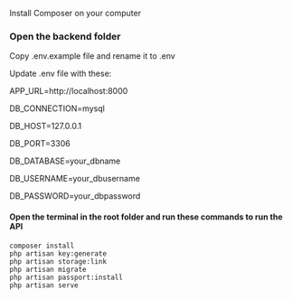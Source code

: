 Install Composer on your computer

### Open the backend folder
Copy .env.example file and rename it to .env

Update .env file with these:

APP_URL=http://localhost:8000

DB_CONNECTION=mysql

DB_HOST=127.0.0.1

DB_PORT=3306

DB_DATABASE=your_dbname

DB_USERNAME=your_dbusername

DB_PASSWORD=your_dbpassword

#### Open the terminal in the root folder and run these commands to run the API
```
composer install
php artisan key:generate
php artisan storage:link
php artisan migrate
php artisan passport:install
php artisan serve
```
